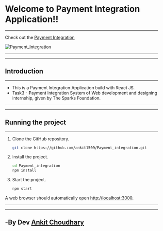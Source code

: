 # Welcome to Payment Integration Application!!
***

Check out the [Payment Integration](https://ankit1509.github.io/Payment_integration)

![Payment_Integration](https://user-images.githubusercontent.com/60814508/128674697-9cff3a18-4e98-447b-8735-054a3f1caeab.png)



***
***
## Introduction
***

  - This is a Payment Integration Application build with React JS.
  - Task3 - Payment Integration System of Web development and designing internship, given by The Sparks Foundation.

***
***


## Running the project
***

1. Clone the GitHub repository.

    ```bash
    git clone https://github.com/ankit1509/Payment_integration.git
    ```

2. Install the project.

    ```bash
    cd Payment_integration
    npm install
    ```

3. Start the project. 

    ```bash
    npm start
    ```

A web browser should automatically open [http://localhost:3000](http://localhost:3000).

***
***

## -By Dev [Ankit Choudhary](https://github.com/ankit1509)
